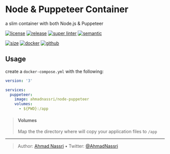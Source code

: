 # Node & Puppeteer Container

a slim container with both Node.js & Puppeteer

[![license][license-img]][license-url]
[![release][release-img]][release-url]
[![super linter][super-linter-img]][super-linter-url]
[![semantic][semantic-img]][semantic-url]

[![size][size-img]][size-url]
[![docker][docker-img]][docker-url]
[![github][github-img]][github-url]

## Usage

create a `docker-compose.yml` with the following:

``` yaml
version: '3'

services:
  puppeteer:
    image: ahmadnassri/node-puppeteer
    volumes:
      - ${PWD}:/app
```

> #### Volumes
>
> Map the the directory where will copy your application files to `/app`

----
> Author: [Ahmad Nassri](https://www.ahmadnassri.com/) &bull;
> Twitter: [@AhmadNassri](https://twitter.com/AhmadNassri)

[license-url]: LICENSE
[license-img]: https://badgen.net/github/license/ahmadnassri/docker-node-puppeteer

[release-url]: https://github.com/ahmadnassri/docker-node-puppeteer/releases
[release-img]: https://badgen.net/github/release/ahmadnassri/docker-node-puppeteer

[super-linter-url]: https://github.com/ahmadnassri/docker-node-puppeteer/actions?query=workflow%3Asuper-linter
[super-linter-img]: https://github.com/ahmadnassri/docker-node-puppeteer/workflows/super-linter/badge.svg

[semantic-url]: https://github.com/ahmadnassri/docker-node-puppeteer/actions?query=workflow%3Arelease
[semantic-img]: https://badgen.net/badge/📦/semantically%20released/blue

[size-url]: https://hub.docker.com/r/ahmadnassri/node-puppeteer
[size-img]: https://badgen.net/docker/size/ahmadnassri/node-puppeteer

[docker-url]: https://hub.docker.com/r/ahmadnassri/node-puppeteer
[docker-img]: https://badgen.net/badge/icon/docker%20hub?icon=docker&label

[github-url]: https://github.com/users/ahmadnassri/packages/container/package/node-puppeteer
[github-img]: https://badgen.net/badge/icon/github%20registry?icon=github&label
